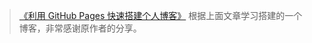 > [《利用 GitHub Pages 快速搭建个人博客》](http://www.jianshu.com/p/e68fba58f75c)
> 根据上面文章学习搭建的一个博客，非常感谢原作者的分享。



